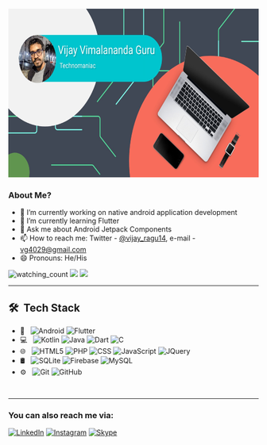 <p align="center">
  <img src="https://github.com/thenameisvijay/thenameisvijay/blob/main/Tech-Shop-Facebook-Group-Cover.jpg" height="340" width="610"/>
</p>

 
### About Me?

- 🔭 I’m currently working on native android application development
- 🌱 I’m currently learning Flutter
- 💬 Ask me about Android Jetpack Components
- 📫 How to reach me: Twitter - [@vijay_ragu14], e-mail - vg4029@gmail.com
- 😄 Pronouns: He/His

<p align="left"> 
<img src="https://komarev.com/ghpvc/?username=thenameisvijay&color=brightgreen" alt="watching_count" />
<img src="https://img.shields.io/badge/Lives-India-success" />
<img src="https://img.shields.io/badge/Languages-English%20%26%20Tamil-brightgreen" />
</p>

<hr></hr>

## 🛠 &nbsp;Tech Stack

- 📱 &nbsp;
  ![Android](https://img.shields.io/badge/-Android-333333?style=flat&logo=android)
  ![Flutter](https://img.shields.io/badge/-Flutter-333333?style=flat&logo=flutter)
- 💻 &nbsp;
  ![Kotlin](  https://img.shields.io/badge/-Kotlin-333333?style=flat&logo=kotlin)
  ![Java](https://img.shields.io/badge/-Java-333333?style=flat&logo=Java&logoColor=007396)
  ![Dart](https://img.shields.io/badge/-Dart-333333?style=flat&logo=dart)
  ![C](https://img.shields.io/badge/-C-333333?style=flat&logo=C%2B%2B&logoColor=00599C)
- 🌐 &nbsp;
  ![HTML5](https://img.shields.io/badge/-HTML5-333333?style=flat&logo=HTML5)
  ![PHP](https://img.shields.io/badge/-PHP-333333?style=flat&logo=php)
  ![CSS](https://img.shields.io/badge/-CSS-333333?style=flat&logo=CSS3&logoColor=1572B6)
  ![JavaScript](https://img.shields.io/badge/-JavaScript-333333?style=flat&logo=javascript)
  ![JQuery](https://img.shields.io/badge/-JQuery-333333?style=flat&logo=jquery)
- 🛢 &nbsp;
  ![SQLite](https://img.shields.io/badge/-SQLite-333333?style=flat&logo=sqlite)
  ![Firebase](https://img.shields.io/badge/-Firebase-333333?style=flat&logo=firebase)
  ![MySQL](https://img.shields.io/badge/-MySQL-333333?style=flat&logo=mysql)
- ⚙️ &nbsp;
  ![Git](https://img.shields.io/badge/-Git-333333?style=flat&logo=git)
  ![GitHub](https://img.shields.io/badge/-GitHub-333333?style=flat&logo=github)

<br>
<hr>
<!--
![𝚐𝚒𝚝𝚑𝚞𝚋 𝚐𝚛𝚊𝚙𝚑](https://activity-graph.herokuapp.com/graph?username=thenameisvijay&theme=react-dark&hide_border=true&area=true)

<br>
<hr>
-->

### You can also reach me via:

[![LinkedIn][linkedin-shield]][linkedin-url]
[![Instagram][instagram-shield]][instagram-url]
[![Skype][skype-shield]][skype-url]



<!-- social media -->
[@vijay_ragu14]: https://twitter.com/vijay_ragu14
[twitter]: https://twitter.com/vijay_ragu14
[instagram-url]: https://www.instagram.com/the_name_is_vijay_ragu/
[linkedin-url]: https://www.linkedin.com/in/vijay-guru-95b4b070/
[skype-url]: https://join.skype.com/invite/vMFqvtyNhqvG

<!-- shield -->
[linkedin-shield]: https://img.shields.io/badge/-LinkedIn-%230077B5.svg?style=for-the-badge&logo=linkedin
[skype-shield]: https://img.shields.io/badge/-Skype-%230077B5.svg?style=for-the-badge&logo=skype
[instagram-shield]: https://img.shields.io/badge/instagram-%23E4405F.svg?&style=for-the-badge&logo=instagram&logoColor=white



<!--
### Skills & Tools:

<div>
<img align="left" alt="Android" width="26px" src="https://raw.githubusercontent.com/github/explore/80688e429a7d4ef2fca1e82350fe8e3517d3494d/topics/android/android.png" />
<img align="left" alt="Android" width="26px" src="https://raw.githubusercontent.com/github/explore/80688e429a7d4ef2fca1e82350fe8e3517d3494d/topics/flutter/flutter.png" />
<img align="left" alt="Kotlin" width="26px" src="https://raw.githubusercontent.com/github/explore/80688e429a7d4ef2fca1e82350fe8e3517d3494d/topics/kotlin/kotlin.png" />
<img align="left" alt="Java" width="26px" src="https://raw.githubusercontent.com/github/explore/80688e429a7d4ef2fca1e82350fe8e3517d3494d/topics/java/java.png" />
<img align="left" alt="Dart" width="26px" src="https://raw.githubusercontent.com/github/explore/80688e429a7d4ef2fca1e82350fe8e3517d3494d/topics/dart/dart.png" />
<img align="left" alt="PHP" width="26px" src="https://raw.githubusercontent.com/github/explore/e94815998e4e0713912fed477a1f346ec04c3da2/topics/php/php.png" />
<img align="left" alt="MySQL" width="26px" src="https://raw.githubusercontent.com/github/explore/80688e429a7d4ef2fca1e82350fe8e3517d3494d/topics/mysql/mysql.png" />
<img align="left" alt="C" width="26px" src="https://raw.githubusercontent.com/github/explore/80688e429a7d4ef2fca1e82350fe8e3517d3494d/topics/c/c.png" />
<img align="left" alt="JavaScript" width="26px" src="https://raw.githubusercontent.com/github/explore/80688e429a7d4ef2fca1e82350fe8e3517d3494d/topics/javascript/javascript.png" />
<img align="left" alt="Visual Studio Code" width="26px" src="https://raw.githubusercontent.com/github/explore/80688e429a7d4ef2fca1e82350fe8e3517d3494d/topics/visual-studio-code/visual-studio-code.png" />
<img align="left" alt="Git" width="26px" src="https://raw.githubusercontent.com/github/explore/80688e429a7d4ef2fca1e82350fe8e3517d3494d/topics/git/git.png" />
<img align="left" alt="GitHub" width="26px" src="https://raw.githubusercontent.com/github/explore/78df643247d429f6cc873026c0622819ad797942/topics/github/github.png" />
</div>
-->
